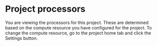 # Project processors

You are viewing the processors for this project. These are determined based on the compute resource you have configured for the project. To change the compute resource, go to the project home tab and click the Settings button.